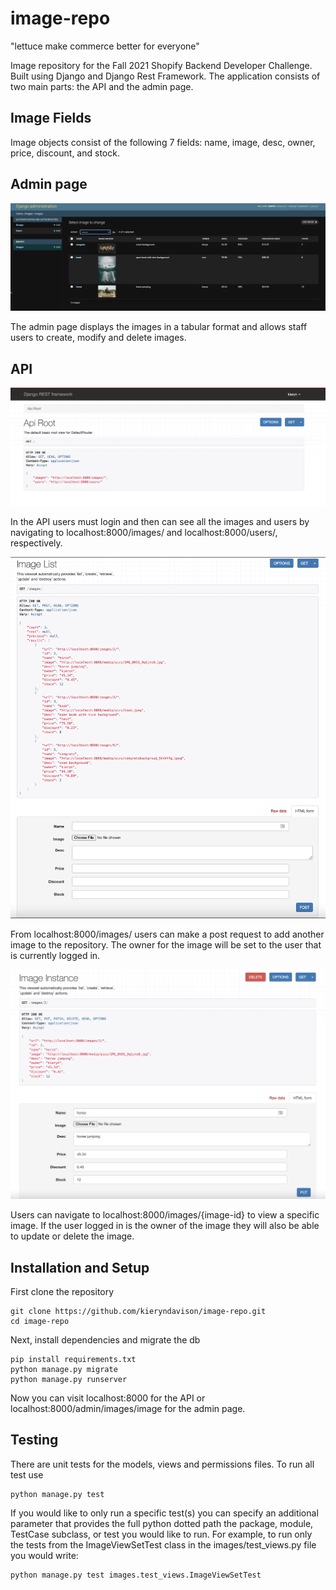 # image-repo
"lettuce make commerce better for everyone"

Image repository for the Fall 2021 Shopify Backend Developer Challenge. Built using Django and Django Rest Framework. The application consists of two main parts: the API and the admin page. 

## Image Fields
Image objects consist of the following 7 fields: name, image, desc, owner, price, discount, and stock.  

## Admin page

![Screenshot](docs/admin-page.png)

The admin page displays the images in a tabular format and allows staff users to create, modify and delete images.

## API 

![Screenshot](docs/api-homepage.png)

In the API users must login and then can see all the images and users by navigating to localhost:8000/images/ and localhost:8000/users/, respectively. 

![Screenshot](docs/api-images.png)

From localhost:8000/images/ users can make a post request to add another image to the repository. The owner for the image will be set to the user that is currently logged in.

![Screenshot](docs/api-specific-image.png)

Users can navigate to localhost:8000/images/{image-id} to view a specific image. If the user logged in is the owner of the image they will also be able to update or delete the image.

## Installation and Setup
First clone the repository
```
git clone https://github.com/kieryndavison/image-repo.git
cd image-repo
```

Next, install dependencies and migrate the db
```
pip install requirements.txt
python manage.py migrate
python manage.py runserver
```
Now you can visit localhost:8000 for the API or localhost:8000/admin/images/image for the admin page.

## Testing
There are unit tests for the models, views and permissions files. To run all test use
```
python manage.py test
```
If you would like to only run a specific test(s) you can specify an additional parameter that provides the full python dotted path the package, module, TestCase subclass, or test you would like to run. For example, to run only the tests from the ImageViewSetTest class in the images/test_views.py file you would write:
```
python manage.py test images.test_views.ImageViewSetTest
```
